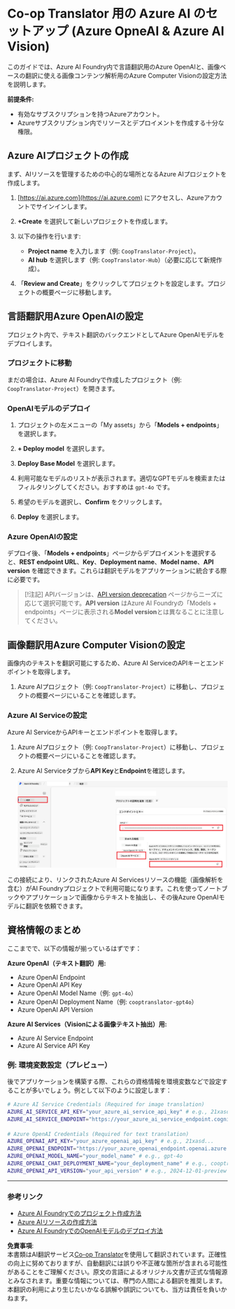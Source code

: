 <!--
CO_OP_TRANSLATOR_METADATA:
{
  "original_hash": "b58d7c3cb4210697a073d20eb3064945",
  "translation_date": "2025-06-12T11:48:51+00:00",
  "source_file": "getting_started/set-up-azure-ai.md",
  "language_code": "ja"
}
-->
# Co-op Translator 用の Azure AI のセットアップ (Azure OpneAI & Azure AI Vision)

このガイドでは、Azure AI Foundry内で言語翻訳用のAzure OpenAIと、画像ベースの翻訳に使える画像コンテンツ解析用のAzure Computer Visionの設定方法を説明します。

**前提条件:**
- 有効なサブスクリプションを持つAzureアカウント。
- Azureサブスクリプション内でリソースとデプロイメントを作成する十分な権限。

## Azure AIプロジェクトの作成

まず、AIリソースを管理するための中心的な場所となるAzure AIプロジェクトを作成します。

1. [https://ai.azure.com](https://ai.azure.com) にアクセスし、Azureアカウントでサインインします。

1. **+Create** を選択して新しいプロジェクトを作成します。

1. 以下の操作を行います:
   - **Project name** を入力します（例: `CoopTranslator-Project`）。
   - **AI hub** を選択します（例: `CoopTranslator-Hub`）（必要に応じて新規作成）。

1. 「**Review and Create**」をクリックしてプロジェクトを設定します。プロジェクトの概要ページに移動します。

## 言語翻訳用Azure OpenAIの設定

プロジェクト内で、テキスト翻訳のバックエンドとしてAzure OpenAIモデルをデプロイします。

### プロジェクトに移動

まだの場合は、Azure AI Foundryで作成したプロジェクト（例: `CoopTranslator-Project`）を開きます。

### OpenAIモデルのデプロイ

1. プロジェクトの左メニューの「My assets」から「**Models + endpoints**」を選択します。

1. **+ Deploy model** を選択します。

1. **Deploy Base Model** を選択します。

1. 利用可能なモデルのリストが表示されます。適切なGPTモデルを検索またはフィルタリングしてください。おすすめは `gpt-4o` です。

1. 希望のモデルを選択し、**Confirm** をクリックします。

1. **Deploy** を選択します。

### Azure OpenAIの設定

デプロイ後、「**Models + endpoints**」ページからデプロイメントを選択すると、**REST endpoint URL**、**Key**、**Deployment name**、**Model name**、**API version** を確認できます。これらは翻訳モデルをアプリケーションに統合する際に必要です。

> [!注記]
> APIバージョンは、[API version deprecation](https://learn.microsoft.com/azure/ai-services/openai/api-version-deprecation) ページからニーズに応じて選択可能です。**API version** はAzure AI Foundryの「Models + endpoints」ページに表示される**Model version**とは異なることに注意してください。

## 画像翻訳用Azure Computer Visionの設定

画像内のテキストを翻訳可能にするため、Azure AI ServiceのAPIキーとエンドポイントを取得します。

1. Azure AIプロジェクト（例: `CoopTranslator-Project`）に移動し、プロジェクトの概要ページにいることを確認します。

### Azure AI Serviceの設定

Azure AI ServiceからAPIキーとエンドポイントを取得します。

1. Azure AIプロジェクト（例: `CoopTranslator-Project`）に移動し、プロジェクトの概要ページにいることを確認します。

1. Azure AI Serviceタブから**API Key**と**Endpoint**を確認します。

    ![Find API Key and Endpoint](../../../translated_images/find-azure-ai-info.60f8299be786dd67e61e2c79b4b9ea1f7694e6c0923f17a90bc6abf9d5f1dbd7.ja.png)

この接続により、リンクされたAzure AI Servicesリソースの機能（画像解析を含む）がAI Foundryプロジェクトで利用可能になります。これを使ってノートブックやアプリケーションで画像からテキストを抽出し、その後Azure OpenAIモデルに翻訳を依頼できます。

## 資格情報のまとめ

ここまでで、以下の情報が揃っているはずです：

**Azure OpenAI（テキスト翻訳）用:**
- Azure OpenAI Endpoint
- Azure OpenAI API Key
- Azure OpenAI Model Name（例: `gpt-4o`）
- Azure OpenAI Deployment Name（例: `cooptranslator-gpt4o`）
- Azure OpenAI API Version

**Azure AI Services（Visionによる画像テキスト抽出）用:**
- Azure AI Service Endpoint
- Azure AI Service API Key

### 例: 環境変数設定（プレビュー）

後でアプリケーションを構築する際、これらの資格情報を環境変数などで設定することが多いでしょう。例として以下のように設定します：

```bash
# Azure AI Service Credentials (Required for image translation)
AZURE_AI_SERVICE_API_KEY="your_azure_ai_service_api_key" # e.g., 21xasd...
AZURE_AI_SERVICE_ENDPOINT="https://your_azure_ai_service_endpoint.cognitiveservices.azure.com/"

# Azure OpenAI Credentials (Required for text translation)
AZURE_OPENAI_API_KEY="your_azure_openai_api_key" # e.g., 21xasd...
AZURE_OPENAI_ENDPOINT="https://your_azure_openai_endpoint.openai.azure.com/"
AZURE_OPENAI_MODEL_NAME="your_model_name" # e.g., gpt-4o
AZURE_OPENAI_CHAT_DEPLOYMENT_NAME="your_deployment_name" # e.g., cooptranslator-gpt4o
AZURE_OPENAI_API_VERSION="your_api_version" # e.g., 2024-12-01-preview
```

---

### 参考リンク

- [Azure AI Foundryでのプロジェクト作成方法](https://learn.microsoft.com/azure/ai-foundry/how-to/create-projects?tabs=ai-studio)
- [Azure AIリソースの作成方法](https://learn.microsoft.com/azure/ai-foundry/how-to/create-azure-ai-resource?tabs=portal)
- [Azure AI FoundryでのOpenAIモデルのデプロイ方法](https://learn.microsoft.com/en-us/azure/ai-foundry/how-to/deploy-models-openai)

**免責事項**:  
本書類はAI翻訳サービス[Co-op Translator](https://github.com/Azure/co-op-translator)を使用して翻訳されています。正確性の向上に努めておりますが、自動翻訳には誤りや不正確な箇所が含まれる可能性があることをご理解ください。原文の言語によるオリジナル文書が正式な情報源とみなされます。重要な情報については、専門の人間による翻訳を推奨します。本翻訳の利用により生じたいかなる誤解や誤訳についても、当方は責任を負いかねます。

